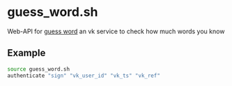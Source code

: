 # guess_word.sh
Web-API for [guess word](https://vk.com/app8009085) an vk service to check how much words you know

## Example
```bash
source guess_word.sh
authenticate "sign" "vk_user_id" "vk_ts" "vk_ref"
```
